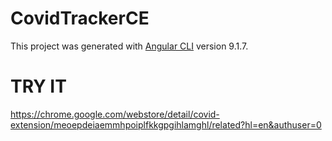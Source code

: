 # CovidTrackerCE

This project was generated with [Angular CLI](https://github.com/angular/angular-cli) version 9.1.7.

# TRY IT

https://chrome.google.com/webstore/detail/covid-extension/meoepdeiaemmhpoiplfkkgpgihlamghl/related?hl=en&authuser=0
